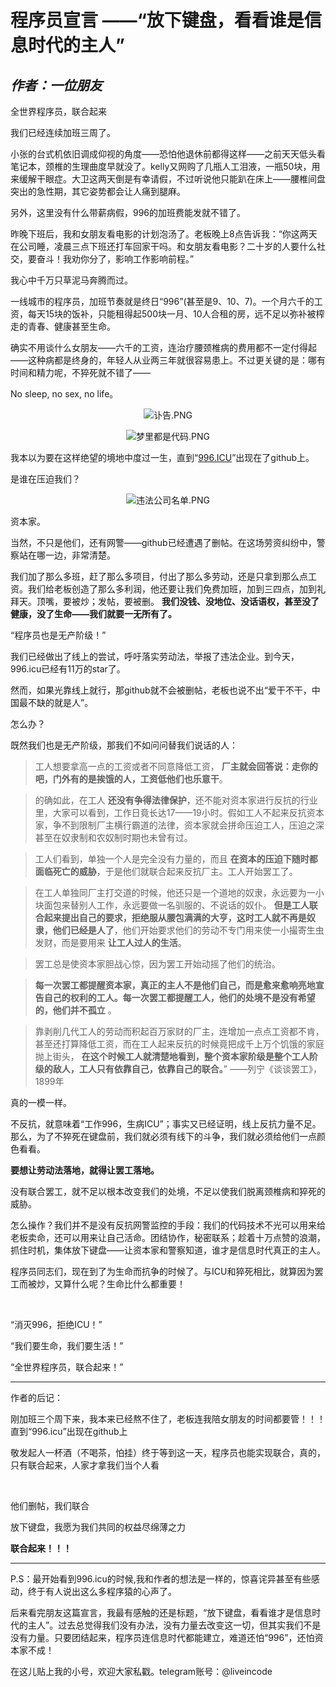 程序员宣言
——“放下键盘，看看谁是信息时代的主人”
====
<i>作者：一位朋友</i>
---

全世界程序员，联合起来

我们已经连续加班三周了。

小张的台式机依旧调成仰视的角度——恐怕他退休前都得这样——之前天天低头看笔记本，颈椎的生理曲度早就没了。kelly又网购了几瓶人工泪液，一瓶50块，用来缓解干眼症。大卫这两天倒是有幸请假，不过听说他只能趴在床上——腰椎间盘突出的急性期，其它姿势都会让人痛到腿麻。

另外，这里没有什么带薪病假，996的加班费能发就不错了。

昨晚下班后，我和女朋友看电影的计划泡汤了。老板晚上8点告诉我：“你这两天在公司睡，凌晨三点下班还打车回家干吗。和女朋友看电影？二十岁的人要什么社交，要奋斗！我劝你分了，影响工作影响前程。”

我心中千万只草泥马奔腾而过。

一线城市的程序员，加班节奏就是终日“996”(甚至是9、10、7)。一个月六千的工资，每天15块的饭补，只能租得起500块一月、10人合租的房，远不足以弥补被榨走的青春、健康甚至生命。

确实不用谈什么女朋友——六千的工资，连治疗腰颈椎病的费用都不一定付得起——这种病都是终身的，年轻人从业两三年就很容易患上。不过更关键的是：哪有时间和精力呢，不猝死就不错了——

No sleep, no sex, no life。


<p style="text-align: center;">
<img src="https://i.loli.net/2019/03/30/5c9f6ebfbd582.png" alt="讣告.PNG" title="讣告.PNG" />
</p>

<p style="text-align: center;">
<img src="https://i.loli.net/2019/03/30/5c9f6ed67115e.png" alt="梦里都是代码.PNG" title="梦里都是代码.PNG" />
</p>

我本以为要在这样绝望的境地中度过一生，直到“<a href="https://996.icu/#/zh_CN">996.ICU</a>”出现在了github上。


是谁在压迫我们？

<p style="text-align: center;">
<img src="https://i.loli.net/2019/03/30/5c9f6ec173965.png" alt="违法公司名单.PNG" title="违法公司名单.PNG" />
</p>

资本家。

当然，不只是他们，还有网警——github已经遭遇了删帖。在这场劳资纠纷中，警察站在哪一边，非常清楚。

我们加了那么多班，赶了那么多项目，付出了那么多劳动，还是只拿到那么点工资。我们给老板创造了那么多利润，他还要让我们免费加班，加到三四点，加到礼拜天。顶嘴，要被炒；发帖，要被删。 **我们没钱、没地位、没话语权，甚至没了健康，没了生命——我们就要一无所有了。**

“程序员也是无产阶级！”

我们已经做出了线上的尝试，呼吁落实劳动法，举报了违法企业。到今天，996.icu已经有11万的star了。

然而，如果光靠线上就行，那github就不会被删帖，老板也说不出“爱干不干，中国最不缺的就是人”。

怎么办？

既然我们也是无产阶级，那我们不如问问替我们说话的人：

> 工人想要拿高一点的工资或者不同意降低工资， **厂主就会回答说：走你的吧，门外有的是挨饿的人，工资低他们也乐意干**。

> 的确如此，在工人 **还没有争得法律保护**，还不能对资本家进行反抗的行业里，大家可以看到，工作日竟长达17——19小时。假如工人不起来反抗资本家，争不到限制厂主横行霸道的法律，资本家就会拼命压迫工人，压迫之深甚至在奴隶制和农奴制时期也未曾有过。

> 工人们看到，单独一个人是完全没有力量的，而且 **在资本的压迫下随时都面临死亡的威胁**，于是他们就联合起来反抗厂主。工人开始罢工了。

> 在工人单独同厂主打交道的时候，他还只是一个道地的奴隶，永远要为一小块面包来替别人工作，永远要做一名驯服的、不说话的奴仆。 **但是工人联合起来提出自己的要求，拒绝服从腰包满满的大亨，这时工人就不再是奴隶，他们已经是人了**，他们开始要求他们的劳动不专门用来使一小撮寄生虫发财，而是要用来 **让工人过人的生活**。

> 罢工总是使资本家胆战心惊，因为罢工开始动摇了他们的统治。

> **每一次罢工都提醒资本家，真正的主人不是他们自己，而是愈来愈响亮地宣告自己的权利的工人。每一次罢工都提醒工人，他们的处境不是没有希望的，他们并不孤立** 。

> 靠剥削几代工人的劳动而积起百万家财的厂主，连增加一点点工资都不肯，甚至还打算降低工资，而在工人起来反抗的时候竟把成千上万个饥饿的家庭抛上街头， **在这个时候工人就清楚地看到，整个资本家阶级是整个工人阶级的敌人，工人只有依靠自己，依靠自己的联合。**”
——列宁《谈谈罢工》，1899年

真的一模一样。

不反抗，就意味着“工作996，生病ICU”；事实又已经证明，线上反抗力量不足。那么，为了不猝死在键盘前，我们就必须有线下的斗争，我们就必须给他们一点颜色看看。

**要想让劳动法落地，就得让罢工落地。**

没有联合罢工，就不足以根本改变我们的处境，不足以使我们脱离颈椎病和猝死的威胁。

怎么操作？我们并不是没有反抗网警监控的手段：我们的代码技术不光可以用来给老板卖命，还可以用来让自己活命。团结协作，秘密联系；趁着十万点赞的浪潮，抓住时机，集体放下键盘——让资本家和警察知道，谁才是信息时代真正的主人。

程序员同志们，现在到了为生命而抗争的时候了。与ICU和猝死相比，就算因为罢工而被炒，又算什么呢？生命比什么都重要！

<br />

“消灭996，拒绝ICU！”

“我们要生命，我们要生活！”

“全世界程序员，联合起来！”

---
作者的后记：

刚加班三个周下来，我本来已经熬不住了，老板连我陪女朋友的时间都要管！！！直到“996.icu”出现在github上

敬发起人一杯酒（不喝茶，怕挂）终于等到这一天，程序员也能实现联合，真的，只有联合起来，人家才拿我们当个人看

<br />

他们删帖，我们联合

放下键盘，我愿为我们共同的权益尽绵薄之力

**联合起来！！！**

---

P.S：最开始看到996.icu的时候,我和作者的想法是一样的，惊喜诧异甚至有些感动，终于有人说出这么多程序猿的心声了。

后来看完朋友这篇宣言，我最有感触的还是标题，“放下键盘，看看谁才是信息时代的主人”。过去总觉得我们没有办法，没有力量去改变这一切，但其实我们不是没有力量。只要团结起来，程序员连信息时代都能建立，难道还怕“996”，还怕资本家不成！

在这儿贴上我的小号，欢迎大家私戳。telegram账号：@liveincode
